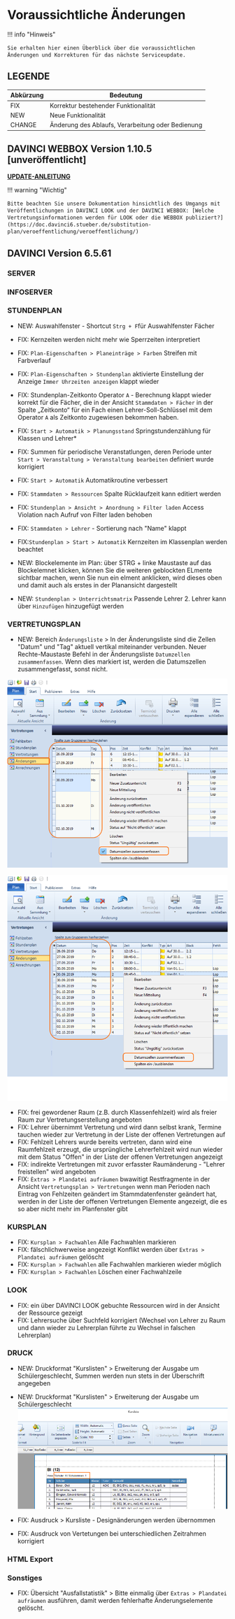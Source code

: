 # Voraussichtliche Änderungen

!!! info "Hinweis"

    Sie erhalten hier einen Überblick über die voraussichtlichen Änderungen und Korrekturen für das nächste Serviceupdate.

## LEGENDE

| Abkürzung | Bedeutung |
| --- | --- |
| FIX | Korrektur bestehender Funktionalität |
| NEW | Neue Funktionalität |
| CHANGE | Änderung des Ablaufs, Verarbeitung oder Bedienung |

## DAVINCI WEBBOX Version 1.10.5 \[unveröffentlicht\]

[**UPDATE-ANLEITUNG**](https://doc.davinci6.stueber.de/09.infoserver/update-internet-publication/infoserver-und-webbox-aktualisieren/)

!!! warning "Wichtig"

    Bitte beachten Sie unsere Dokumentation hinsichtlich des Umgangs mit Veröffentlichungen in DAVINCI LOOK und der DAVINCI WEBBOX: [Welche Vertretungsinformationen werden für LOOK oder die WEBBOX publiziert?](https://doc.davinci6.stueber.de/substitution-plan/veroeffentlichung/veroeffentlichung/)

## DAVINCI Version 6.5.61

### SERVER

### INFOSERVER

### STUNDENPLAN

* NEW: Auswahlfenster - Shortcut `Strg + F`für Auswahlfenster Fächer
* FIX: Kernzeiten werden nicht mehr wie Sperrzeiten interpretiert
* FIX: `Plan-Eigenschaften > Planeinträge > Farben` Streifen mit Farbverlauf
* FIX: `Plan-Eigenschaften > Stundenplan` aktivierte Einstellung der Anzeige `Immer Uhrzeiten anzeigen` klappt wieder
* FIX: Stundenplan-Zeitkonto  Operator `A` - Berechnung klappt wieder korrekt für die Fächer, die in der Ansicht `Stammdaten > Fächer` in der Spalte „Zeitkonto“ für ein Fach einen Lehrer-Soll-Schlüssel mit dem Operator `A` als Zeitkonto zugewiesen bekommen haben.
* FIX: `Start > Automatik > Planungsstand` Springstundenzählung für Klassen und Lehrer*
* FIX: Summen für periodische Veranstatlungen, deren Periode unter `Start > Veranstaltung > Veranstaltung bearbeiten` definiert wurde korrigiert
* FIX: `Start > Automatik` Automatikroutine verbessert
* FIX: `Stammdaten > Ressourcen` Spalte Rücklaufzeit kann editiert werden
  
* FIX: `Stundenplan > Ansicht > Anordnung > Filter laden` Access Violation nach Aufruf von Filter laden behoben
* FIX: `Stammdaten > Lehrer` - Sortierung nach "Name" klappt  
* FIX:`Stundenplan > Start > Automatik` Kernzeiten im Klassenplan werden beachtet
* NEW: Blockelemente im Plan: über STRG + linke Maustaste auf das Blockelemnet klicken, können Sie die weiteren geblockten ELmente sichtbar machen, wenn Sie nun ein elment anklicken, wird dieses oben und damit auch als erstes in der Planansicht dargestellt
* NEW: `Stundenplan > Unterrichtsmatrix` Passende Lehrer 2. Lehrer kann über `Hinzufügen` hinzugefügt werden

### VERTRETUNGSPLAN

* NEW: Bereich `Änderungsliste` > In der Änderungsliste sind die Zellen "Datum" und "Tag" aktuell vertikal miteinander verbunden. Neuer Rechte-Maustaste Befehl in der Änderungsliste `Datumzellen zusammenfassen`. Wenn dies markiert ist, werden die Datumszellen zusammengefasst, sonst nicht.
  
![Änderungsliste `Datumzellen zusammenfassen` aktiviert](../assets/images/liesmich/6.5.61.02.png)

![Änderungsliste `Datumzellen zusammenfassen` nicht aktiviert](../assets/images/liesmich/6.5.61.03.png)
  
* FIX: frei gewordener Raum (z.B. durch Klassenfehlzeit) wird als freier Raum zur Vertretungserstellung angeboten
* FIX: Lehrer übernimmt Vertretung und wird dann selbst krank, Termine tauchen wieder zur Vertretung in der Liste der offenen Vertretungen auf
* FIX: Fehlzeit Lehrers wurde bereits vertreten, dann wird eine Raumfehlzeit erzeugt, die ursprüngliche Lehrerfehlzeit wird nun wieder mit dem Status "Offen" in der Liste der offenen Vertretungen angezeigt
* FIX:  indirekte Vertretungen mit zuvor erfasster Raumänderung - "Lehrer freistellen" wird angeboten
* FIX: `Èxtras > Plandatei aufräumen` bwawitigt Restfragmente in der Ansicht `Vertretungsplan > Vertretungen` wenn man Perioden nach Eintrag von Fehlzeiten geändert im Stammdatenfenster geändert hat, werden in der Liste der offenen Vertretungen Elemente angezeigt, die es so aber nicht mehr im Planfenster gibt

### KURSPLAN

* FIX: `Kursplan > Fachwahlen` Alle Fachwahlen markieren
* FIX: fälschlichwerweise angezeigt Konflikt werden über `Extras > Plandatei aufräumen` gelöscht
* FIX: `Kursplan > Fachwahlen` alle Fachwahlen markieren wieder möglich
* FIX: `Kursplan > Fachwahlen` Löschen einer Fachwahlzeile

### LOOK

* FIX: ein über DAVINCI LOOK gebuchte Ressourcen wird in der Ansicht der Ressource gezeigt
* FIX: Lehrersuche über Suchfeld korrigiert (Wechsel von Lehrer zu Raum und dann wieder zu Lehrerplan führte zu Wechsel in falschen Lehrerplan)
  
### DRUCK

* NEW: Druckformat "Kurslisten" > Erweiterung der Ausgabe um Schülergeschlecht, Summen werden nun stets in der Überschrift angegeben
* NEW: Druckformat "Kurslisten" > Erweiterung der Ausgabe um Schülergeschlecht
 ![Druckformat "Kurslisten"](../assets/images/liesmich/6.5.61.01.png)

* FIX: Ausdruck > Kursliste - Designänderungen werden  übernommen
* FIX: Ausdruck von Vertetungen bei unterschiedlichen Zeitrahmen korrigiert
  
### HTML Export

### Sonstiges

* FIX: Übersicht "Ausfallstatistik" > Bitte einmalig über `Extras > Plandatei aufräumen` ausführen, damit werden fehlerhafte Änderungselemente gelöscht.
  